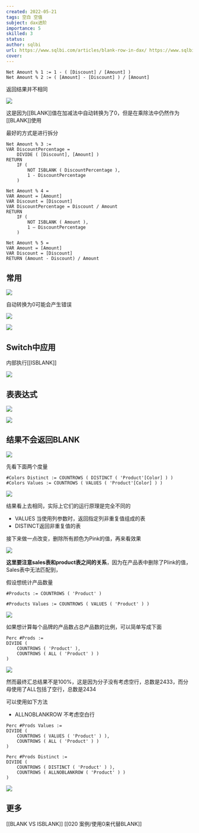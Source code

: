 ```yaml
---
created: 2022-05-21
tags: 空白 空值
subject: dax进阶
importance: 5
skilled: 3
status:
author: sqlbi
url: https://www.sqlbi.com/articles/blank-row-in-dax/ https://www.sqlbi.com/articles/how-to-handle-blank-in-dax-measures/
cover: 
---
```


```DAX
Net Amount % 1 := 1 - ( [Discount] / [Amount] )
Net Amount % 2 := ( [Amount] - [Discount] ) / [Amount]
```

返回结果并不相同

![](https://s2.loli.net/2022/05/21/yKWw7jUP92ICe4p.png)


这是因为[[BLANK]]值在加减法中自动转换为了0，但是在乘除法中仍然作为[[BLANK]]使用

最好的方式是进行拆分

```DAX
Net Amount % 3 :=
VAR DiscountPercentage =
    DIVIDE ( [Discount], [Amount] )
RETURN
    IF (
        NOT ISBLANK ( DiscountPercentage ),
        1 - DiscountPercentage
    )
```

```DAX
Net Amount % 4 =
VAR Amount = [Amount]
VAR Discount = [Discount]
VAR DiscountPercentage = Discount / Amount
RETURN
    IF (
        NOT ISBLANK ( Amount ),
        1 – DiscountPercentage
    )
```

```DAX
Net Amount % 5 =
VAR Amount = [Amount]
VAR Discount = [Discount]
RETURN (Amount - Discount) / Amount
```

## 常用

![](https://s2.loli.net/2022/05/21/XAF5INwpQHxeCba.png)


自动转换为0可能会产生错误

![](https://s2.loli.net/2022/05/21/KJhvTHRi26Ao85D.png)


![](https://s2.loli.net/2022/05/21/KJhvTHRi26Ao85D.png)

## Switch中应用

内部执行[[ISBLANK]]

![](https://s2.loli.net/2022/05/21/x9CSLoJWdRwQq3g.png)


## 表表达式

![](https://s2.loli.net/2022/05/21/x9CSLoJWdRwQq3g.png)

![](https://s2.loli.net/2022/05/21/ZxEA8RuIw94XgHY.png)


## 结果不会返回BLANK

![](https://s2.loli.net/2022/05/21/ZxEA8RuIw94XgHY.png)

先看下面两个度量

```DAX
#Colors Distinct := COUNTROWS ( DISTINCT ( 'Product'[Color] ) )
#Colors Values := COUNTROWS ( VALUES ( 'Product'[Color] ) )
```

![](https://s2.loli.net/2022/05/21/YB572bQVUXd1zgx.png)


结果看上去相同，实际上它们的运行原理是完全不同的

-   VALUES 当使用列参数时，返回指定列非重复值组成的表
-   DISTINCT返回非重复值的表

接下来做一点改变，删除所有颜色为Pink的值，再来看效果

![](https://s2.loli.net/2022/05/21/YB572bQVUXd1zgx.png)

**这里要注意sales表和product表之间的关系**，因为在产品表中删除了Plink的值，Sales表中无法匹配到，

假设想统计产品数量

```DAX
#Products := COUNTROWS ( 'Product' )

```

```DAX
#Products Values := COUNTROWS ( VALUES ( 'Product' ) )
```

![](https://s2.loli.net/2022/05/21/cOnVlSBTmRpHZ3z.png)


如果想计算每个品牌的产品数占总产品数的比例，可以简单写成下面

```DAX
Perc #Prods :=
DIVIDE (
    COUNTROWS ( 'Product' ),
    COUNTROWS ( ALL ( 'Product' ) )
)
```

![](https://s2.loli.net/2022/05/21/cOnVlSBTmRpHZ3z.png)

然而最终汇总结果不是100%，这是因为分子没有考虑空行，总数是2433，而分母使用了ALL包括了空行，总数是2434

可以使用如下方法

-   ALLNOBLANKROW 不考虑空白行

```DAX
Perc #Prods Values :=
DIVIDE (
    COUNTROWS ( VALUES ( 'Product' ) ),
    COUNTROWS ( ALL ( 'Product' ) )
)
 
Perc #Prods Distinct :=
DIVIDE (
    COUNTROWS ( DISTINCT ( 'Product' ) ),
    COUNTROWS ( ALLNOBLANKROW ( 'Product' ) )
)
```

![](https://s2.loli.net/2022/05/21/7ErPhMbBUn5LxmJ.png)

## 更多
[[BLANK VS ISBLANK]]
[[020 案例/使用0来代替BLANK]]